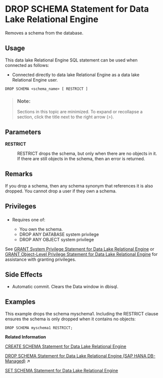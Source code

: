 <!-- loio0c4b7140839a4678aa4a99b88b2d57e2 -->

# DROP SCHEMA Statement for Data Lake Relational Engine

Removes a schema from the database.



<a name="loio0c4b7140839a4678aa4a99b88b2d57e2__section_azh_5fj_znb"/>

## Usage

This data lake Relational Engine SQL statement can be used when connected as follows:

-   Connected directly to data lake Relational Engine as a data lake Relational Engine user.



```
DROP SCHEMA <schema_name> [ RESTRICT ]
```



> ### Note:  
> Sections in this topic are minimized. To expand or recollapse a section, click the title next to the right arrow \(*\>*\).



<a name="loio0c4b7140839a4678aa4a99b88b2d57e2__drop_schema_param1"/>

## Parameters


<dl>
<dt><b>

RESTRICT

</b></dt>
<dd>

RESTRICT drops the schema, but only when there are no objects in it. If there are still objects in the schema, then an error is returned.



</dd>
</dl>



<a name="loio0c4b7140839a4678aa4a99b88b2d57e2__drop_schema_remarks1"/>

## Remarks

If you drop a schema, then any schema synonym that references it is also dropped. You cannot drop a user if they own a schema.



<a name="loio0c4b7140839a4678aa4a99b88b2d57e2__drop_schema_priv1"/>

## Privileges



### 

-   Requires one of:

    -   You own the schema.
    -   DROP ANY DATABASE system privilege
    -   DROP ANY OBJECT system privilege


See [GRANT System Privilege Statement for Data Lake Relational Engine](grant-system-privilege-statement-for-data-lake-relational-engine-a3dfcb0.md) or [GRANT Object-Level Privilege Statement for Data Lake Relational Engine](grant-object-level-privilege-statement-for-data-lake-relational-engine-a3e154f.md) for assistance with granting privileges.



<a name="loio0c4b7140839a4678aa4a99b88b2d57e2__drop_schema_side_effects1"/>

## Side Effects

-   Automatic commit. Clears the Data window in dbisql.



<a name="loio0c4b7140839a4678aa4a99b88b2d57e2__drop_schema_examples1"/>

## Examples

This example drops the schema myschema1. Including the RESTRICT clause ensures the schema is only dropped when it contains no objects:

```
DROP SCHEMA myschema1 RESTRICT;
```

**Related Information**  


[CREATE SCHEMA Statement for Data Lake Relational Engine](create-schema-statement-for-data-lake-relational-engine-5e20f75.md "Creates a schema in the current instance.")

[DROP SCHEMA Statement for Data Lake Relational Engine (SAP HANA DB-Managed)](https://help.sap.com/viewer/a898e08b84f21015969fa437e89860c8/2024_3_QRC/en-US/2529cf1872074bdf88e87d4052d2ae6a.html "") :arrow_upper_right:

[SET SCHEMA Statement for Data Lake Relational Engine](set-schema-statement-for-data-lake-relational-engine-b23679a.md "Sets the default schema for the connection")

